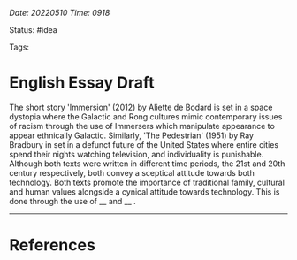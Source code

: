 *Date: 20220510 Time: 0918*

Status: #idea 

Tags:

# English Essay Draft


The short story 'Immersion' (2012) by Aliette de Bodard is set in a space dystopia where the Galactic and Rong cultures mimic contemporary issues of racism through the use of Immersers which manipulate appearance to appear ethnically Galactic. Similarly, 'The Pedestrian' (1951) by Ray Bradbury in set in a defunct future of the United States where entire cities spend their nights watching television, and individuality is punishable. Although both texts were written in different time periods, the 21st and 20th century respectively, both convey a sceptical attitude towards both technology. Both texts promote the importance of traditional family, cultural and human values alongside a cynical attitude towards technology. This is done through the use of __ and __ .








---

# References